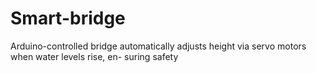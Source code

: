 # Smart-bridge
Arduino-controlled bridge automatically adjusts height via servo motors when water levels rise, en- suring safety
